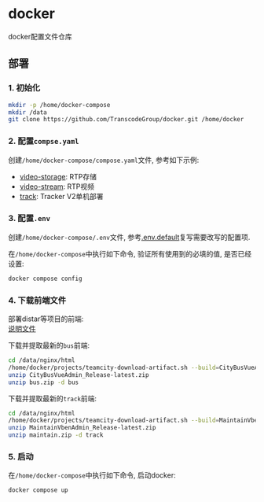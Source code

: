 # docker

docker配置文件仓库

## 部署

### 1. 初始化

```sh
mkdir -p /home/docker-compose
mkdir /data
git clone https://github.com/TranscodeGroup/docker.git /home/docker
```

### 2. 配置`compse.yaml`

创建`/home/docker-compose/compose.yaml`文件, 参考如下示例:

- [video-storage](./examples/video-storage/compose.yaml): RTP存储
- [video-stream](./examples/video-stream/compose.yaml): RTP视频
- [track](./examples/track/compose.yaml): Tracker V2单机部署

### 3. 配置`.env`

创建`/home/docker-compose/.env`文件, 参考[.env.default](./.env.default)复写需要改写的配置项.

在`/home/docker-compose`中执行如下命令, 验证所有使用到的必填的值, 是否已经设置:

```sh
docker compose config
```

### 4. 下载前端文件

部署distar等项目的前端:  
[说明文件](projects/README.md)

下载并提取最新的`bus`前端:

```sh
cd /data/nginx/html
/home/docker/projects/teamcity-download-artifact.sh --build=CityBusVueAdmin_Release
unzip CityBusVueAdmin_Release-latest.zip
unzip bus.zip -d bus
```

下载并提取最新的`track`前端:

```sh
cd /data/nginx/html
/home/docker/projects/teamcity-download-artifact.sh --build=MaintainVbenAdmin_Release
unzip MaintainVbenAdmin_Release-latest.zip
unzip maintain.zip -d track
```

### 5. 启动

在`/home/docker-compose`中执行如下命令, 启动docker:

```sh
docker compose up
```

<!-- 测试github coplit review -->
